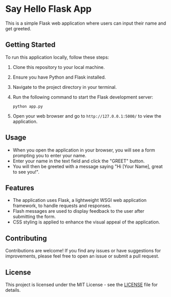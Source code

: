 # Say Hello Flask App

This is a simple Flask web application where users can input their name and get greeted.

## Getting Started

To run this application locally, follow these steps:

1. Clone this repository to your local machine.
2. Ensure you have Python and Flask installed.
3. Navigate to the project directory in your terminal.
4. Run the following command to start the Flask development server:

    ```
    python app.py
    ```

5. Open your web browser and go to `http://127.0.0.1:5000/` to view the application.

## Usage

- When you open the application in your browser, you will see a form prompting you to enter your name.
- Enter your name in the text field and click the "GREET" button.
- You will then be greeted with a message saying "Hi [Your Name], great to see you!".

## Features

- The application uses Flask, a lightweight WSGI web application framework, to handle requests and responses.
- Flash messages are used to display feedback to the user after submitting the form.
- CSS styling is applied to enhance the visual appeal of the application.

## Contributing

Contributions are welcome! If you find any issues or have suggestions for improvements, please feel free to open an issue or submit a pull request.

## License

This project is licensed under the MIT License - see the [LICENSE](LICENSE) file for details.

